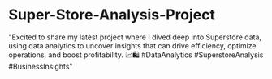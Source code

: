 # Super-Store-Analysis-Project

"Excited to share my latest project where I dived deep into Superstore data, using data analytics to uncover insights that can drive efficiency, optimize operations, and boost profitability. 📈🛍️ #DataAnalytics #SuperstoreAnalysis #BusinessInsights"
